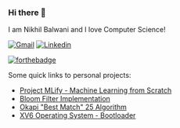 ### Hi there 👋

I am Nikhil Balwani and I love Computer Science! 

[![Gmail](https://api.iconify.design/logos:google-gmail.svg?width=40&height=40)](mailto:nikhilbalwani1998@gmail.com) 
[![Linkedin](https://api.iconify.design/openmoji:linkedin.svg?width=40&height=40)](https://www.linkedin.com/in/nikhilbalwani/)

[![forthebadge](https://forthebadge.com/images/badges/built-with-love.svg)](https://forthebadge.com)

Some quick links to personal projects:

- [Project MLify - Machine Learning from Scratch](https://github.com/nikhilbalwani/mlify/tree/master/notebooks)
- [Bloom Filter Implementation](https://github.com/nikhilbalwani/bloom-filter)
- [Okapi "Best Match" 25 Algorithm](https://github.com/nikhilbalwani/okapi-bm25)
- [XV6 Operating System - Bootloader](https://github.com/nikhilbalwani/xv6-PDOS-bootloader)

<!--
**nikhilbalwani/nikhilbalwani** is a ✨ _special_ ✨ repository because its `README.md` (this file) appears on your GitHub profile.

Here are some ideas to get you started:

- 🔭 I’m currently working on ...
- 🌱 I’m currently learning ...
- 👯 I’m looking to collaborate on ...
- 🤔 I’m looking for help with ...
- 💬 Ask me about ...
- 📫 How to reach me: ...
- 😄 Pronouns: ...
- ⚡ Fun fact: ...
-->
